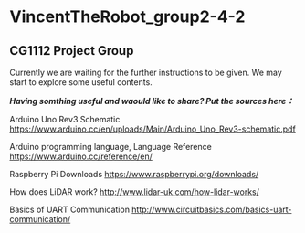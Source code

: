 # VincentTheRobot_group2-4-2
## CG1112 Project Group


Currently we are waiting for the further instructions to be given.
We may start to explore some useful contents.


__*Having somthing useful and waould like to share? Put the sources here：*__

Arduino Uno Rev3 Schematic https://www.arduino.cc/en/uploads/Main/Arduino_Uno_Rev3-schematic.pdf

Arduino programming language, Language Reference https://www.arduino.cc/reference/en/

Raspberry Pi Downloads https://www.raspberrypi.org/downloads/

How does LiDAR work? http://www.lidar-uk.com/how-lidar-works/

Basics of UART Communication http://www.circuitbasics.com/basics-uart-communication/

